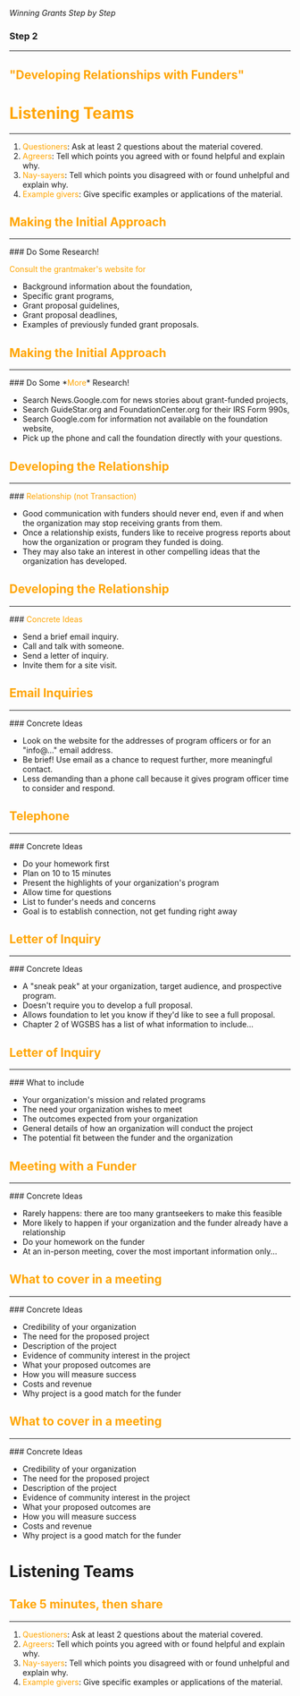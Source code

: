 *Winning Grants Step by Step*

### Step 2

---

## <span style="color: orange;">"Developing Relationships with Funders"</span>



# <span style="color: orange;">Listening Teams</span>
<hr />

1. <span style="color: orange;">Questioners</span>: Ask at least 2 questions about the material covered.
2. <span style="color: orange;">Agreers</span>: Tell which points you agreed with or found helpful and explain why.
3. <span style="color: orange;">Nay-sayers</span>: Tell which points you disagreed with or found unhelpful and explain why.
4. <span style="color: orange;">Example givers</span>: Give specific examples or applications of the material.



## <span style="color: orange;">Making the Initial Approach</span>
<hr />
### Do Some Research!

<span style="color: orange;">Consult the grantmaker's website for</span>

* Background information about the foundation,  <!-- .element: class="fragment" data-fragment-index="1" -->
* Specific grant programs,  <!-- .element: class="fragment" data-fragment-index="2" -->
* Grant proposal guidelines,  <!-- .element: class="fragment" data-fragment-index="3" -->
* Grant proposal deadlines,  <!-- .element: class="fragment" data-fragment-index="4" -->
* Examples of previously funded grant proposals.  <!-- .element: class="fragment" data-fragment-index="5" -->



## <span style="color: orange;">Making the Initial Approach</span>
<hr />
### Do Some *<span style="color: orange;">More</span>* Research!

* Search News.Google.com for news stories about grant-funded projects,  <!-- .element: class="fragment" data-fragment-index="1" -->
* Search GuideStar.org and FoundationCenter.org  for their IRS Form 990s,  <!-- .element: class="fragment" data-fragment-index="2" -->
* Search Google.com for information not available on the foundation website,  <!-- .element: class="fragment" data-fragment-index="3" -->
* Pick up the phone and call the foundation directly with your questions.  <!-- .element: class="fragment" data-fragment-index="4" -->



## <span style="color: orange;">Developing the Relationship</span>
<hr />
### <span style="color: orange;">Relationship (not Transaction)</span>

* Good communication with funders should never end, even if and when the organization may stop receiving grants from them.  <!-- .element: class="fragment" data-fragment-index="1" -->
* Once a relationship exists, funders like to receive progress reports about how the organization or program they funded is doing.  <!-- .element: class="fragment" data-fragment-index="2" -->
* They may also take an interest in other compelling ideas that the organization has developed.  <!-- .element: class="fragment" data-fragment-index="3" -->



## <span style="color: orange;">Developing the Relationship</span>
<hr />
### <span style="color: orange;">Concrete Ideas</span>

* Send a brief email inquiry.  <!-- .element: class="fragment" data-fragment-index="1" -->
* Call and talk with someone.  <!-- .element: class="fragment" data-fragment-index="2" -->
* Send a letter of inquiry.  <!-- .element: class="fragment" data-fragment-index="3" -->
* Invite them for a site visit.  <!-- .element: class="fragment" data-fragment-index="4" -->



## <span style="color: orange;">Email Inquiries</span>
<hr />
### Concrete Ideas

* Look on the website for the addresses of program officers or for an "info@..." email address.  <!-- .element: class="fragment" data-fragment-index="1" -->
* Be brief! Use email as a chance to request further, more meaningful contact.  <!-- .element: class="fragment" data-fragment-index="2" -->
* Less demanding than a phone call because it gives program officer time to consider and respond.  <!-- .element: class="fragment" data-fragment-index="3" -->



## <span style="color: orange;">Telephone</span>
<hr />
### Concrete Ideas

* Do your homework first  <!-- .element: class="fragment" data-fragment-index="1" -->
* Plan on 10 to 15 minutes  <!-- .element: class="fragment" data-fragment-index="2" -->
* Present the highlights of your organization's program  <!-- .element: class="fragment" data-fragment-index="3" -->
* Allow time for questions  <!-- .element: class="fragment" data-fragment-index="4" -->
* List to funder's needs and concerns  <!-- .element: class="fragment" data-fragment-index="5" -->
* Goal is to establish connection, not get funding right away  <!-- .element: class="fragment" data-fragment-index="6" -->



## <span style="color: orange;">Letter of Inquiry</span>
<hr />
### Concrete Ideas

* A "sneak peak" at your organization, target audience, and prospective program.<!-- .element: class="fragment" data-fragment-index="1" -->
* Doesn't require you to develop a full proposal.  <!-- .element: class="fragment" data-fragment-index="2" -->
* Allows foundation to let you know if they'd like to see a full proposal.  <!-- .element: class="fragment" data-fragment-index="3" -->
* Chapter 2 of WGSBS has a list of what information to include...  <!-- .element: class="fragment" data-fragment-index="4" -->



## <span style="color: orange;">Letter of Inquiry</span>
<hr />
### What to include

* Your organization's mission and related programs  <!-- .element: class="fragment" data-fragment-index="0" -->
* The need your organization wishes to meet  <!-- .element: class="fragment" data-fragment-index="1" -->
* The outcomes expected from your organization  <!-- .element: class="fragment" data-fragment-index="2" -->
* General details of how an organization will conduct the project  <!-- .element: class="fragment" data-fragment-index="3" -->
* The potential fit between the funder and the organization  <!-- .element: class="fragment" data-fragment-index="4" -->



## <span style="color: orange;">Meeting with a Funder</span>
<hr />
### Concrete Ideas

* Rarely happens: there are too many grantseekers to make this feasible  <!-- .element: class="fragment" data-fragment-index="1" -->
* More likely to happen if your organization and the funder already have a relationship  <!-- .element: class="fragment" data-fragment-index="2" -->
* Do your homework on the funder  <!-- .element: class="fragment" data-fragment-index="3" -->
* At an in-person meeting, cover the most important information only...  <!-- .element: class="fragment" data-fragment-index="4" -->



## <span style="color: orange;">What to cover in a meeting</span>
<hr />
### Concrete Ideas

* Credibility of your organization  <!-- .element: class="fragment" data-fragment-index="1" -->
* The need for the proposed project  <!-- .element: class="fragment" data-fragment-index="2" -->
* Description of the project  <!-- .element: class="fragment" data-fragment-index="3" -->
* Evidence of community interest in the project  <!-- .element: class="fragment" data-fragment-index="4" -->
* What your proposed outcomes are  <!-- .element: class="fragment" data-fragment-index="5" -->
* How you will measure success  <!-- .element: class="fragment" data-fragment-index="6" -->
* Costs and revenue  <!-- .element: class="fragment" data-fragment-index="7" -->
* Why project is a good match for the funder  <!-- .element: class="fragment" data-fragment-index="8" -->



## <span style="color: orange;">What to cover in a meeting</span>
<hr />
### Concrete Ideas

* Credibility of your organization  <!-- .element: class="fragment" data-fragment-index="1" -->
* The need for the proposed project  <!-- .element: class="fragment" data-fragment-index="2" -->
* Description of the project  <!-- .element: class="fragment" data-fragment-index="3" -->
* Evidence of community interest in the project  <!-- .element: class="fragment" data-fragment-index="4" -->
* What your proposed outcomes are  <!-- .element: class="fragment" data-fragment-index="5" -->
* How you will measure success  <!-- .element: class="fragment" data-fragment-index="6" -->
* Costs and revenue  <!-- .element: class="fragment" data-fragment-index="7" -->
* Why project is a good match for the funder  <!-- .element: class="fragment" data-fragment-index="8" -->



# Listening Teams
## <span style="color: orange;">Take 5 minutes, then share</span>
<hr />

1. <span style="color: orange;">Questioners</span>: Ask at least 2 questions about the material covered.
2. <span style="color: orange;">Agreers</span>: Tell which points you agreed with or found helpful and explain why.
3. <span style="color: orange;">Nay-sayers</span>: Tell which points you disagreed with or found unhelpful and explain why.
4. <span style="color: orange;">Example givers</span>: Give specific examples or applications of the material.



